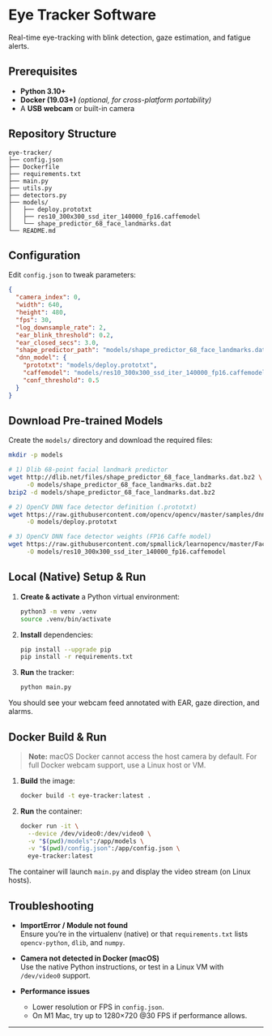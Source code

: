 # Eye Tracker Software

Real-time eye-tracking with blink detection, gaze estimation, and fatigue alerts.

## Prerequisites

- **Python 3.10+**
- **Docker (19.03+)** _(optional, for cross-platform portability)_
- A **USB webcam** or built-in camera

## Repository Structure

```text
eye-tracker/
├── config.json
├── Dockerfile
├── requirements.txt
├── main.py
├── utils.py
├── detectors.py
├── models/
│   ├── deploy.prototxt
│   ├── res10_300x300_ssd_iter_140000_fp16.caffemodel
│   └── shape_predictor_68_face_landmarks.dat
└── README.md
```

## Configuration

Edit `config.json` to tweak parameters:

```json
{
  "camera_index": 0,
  "width": 640,
  "height": 480,
  "fps": 30,
  "log_downsample_rate": 2,
  "ear_blink_threshold": 0.2,
  "ear_closed_secs": 3.0,
  "shape_predictor_path": "models/shape_predictor_68_face_landmarks.dat",
  "dnn_model": {
    "prototxt": "models/deploy.prototxt",
    "caffemodel": "models/res10_300x300_ssd_iter_140000_fp16.caffemodel",
    "conf_threshold": 0.5
  }
}
```

## Download Pre-trained Models

Create the `models/` directory and download the required files:

```bash
mkdir -p models

# 1) Dlib 68-point facial landmark predictor
wget http://dlib.net/files/shape_predictor_68_face_landmarks.dat.bz2 \
     -O models/shape_predictor_68_face_landmarks.dat.bz2
bzip2 -d models/shape_predictor_68_face_landmarks.dat.bz2

# 2) OpenCV DNN face detector definition (.prototxt)
wget https://raw.githubusercontent.com/opencv/opencv/master/samples/dnn/face_detector/deploy.prototxt \
     -O models/deploy.prototxt

# 3) OpenCV DNN face detector weights (FP16 Caffe model)
wget https://raw.githubusercontent.com/spmallick/learnopencv/master/FaceDetectionComparison/models/res10_300x300_ssd_iter_140000_fp16.caffemodel \
     -O models/res10_300x300_ssd_iter_140000_fp16.caffemodel
```

## Local (Native) Setup & Run

1. **Create & activate** a Python virtual environment:
   ```bash
   python3 -m venv .venv
   source .venv/bin/activate
   ```

2. **Install** dependencies:
   ```bash
   pip install --upgrade pip
   pip install -r requirements.txt
   ```

3. **Run** the tracker:
   ```bash
   python main.py
   ```

You should see your webcam feed annotated with EAR, gaze direction, and alarms.

## Docker Build & Run

> **Note:** macOS Docker cannot access the host camera by default. For full Docker webcam support, use a Linux host or VM.

1. **Build** the image:
   ```bash
   docker build -t eye-tracker:latest .
   ```

2. **Run** the container:
   ```bash
   docker run -it \
     --device /dev/video0:/dev/video0 \
     -v "$(pwd)/models":/app/models \
     -v "$(pwd)/config.json":/app/config.json \
     eye-tracker:latest
   ```

The container will launch `main.py` and display the video stream (on Linux hosts).

## Troubleshooting

- **ImportError / Module not found**  
  Ensure you’re in the virtualenv (native) or that `requirements.txt` lists `opencv-python`, `dlib`, and `numpy`.

- **Camera not detected in Docker (macOS)**  
  Use the native Python instructions, or test in a Linux VM with `/dev/video0` support.

- **Performance issues**  
  - Lower resolution or FPS in `config.json`.  
  - On M1 Mac, try up to 1280×720 @30 FPS if performance allows.

---
